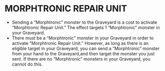 
# MORPHTRONIC REPAIR UNIT

*   Sending a “Morphtronic” monster to the Graveyard is a cost to activate “Morphtronic Repair Unit.” The effect targets 1 “Morphtronic” monster in your Graveyard.
*   There must be a “Morphtronic” monster in your Graveyard in order to activate “Morphtronic Repair Unit.” However, as long as there is an eligible target in your Graveyard, you can send a “Morphtronic” monster from your hand to the Graveyard,and then target the monster you just sent. If there are no “Morphtronic” monsters in your Graveyard, you cannot do this.

  